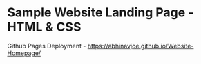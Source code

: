 # Sample Website Landing Page - HTML & CSS

Github Pages Deployment - https://abhinavjoe.github.io/Website-Homepage/